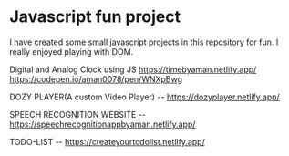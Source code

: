 # Javascript fun project
I have created some small javascript projects in this repository for fun.
I really enjoyed playing with DOM.

Digital and Analog Clock using JS
https://timebyaman.netlify.app/
https://codepen.io/aman0078/pen/WNXpBwg

DOZY PLAYER(A custom Video Player) -- https://dozyplayer.netlify.app/

SPEECH RECOGNITION WEBSITE -- https://speechrecognitionappbyaman.netlify.app/

TODO-LIST -- https://createyourtodolist.netlify.app/

